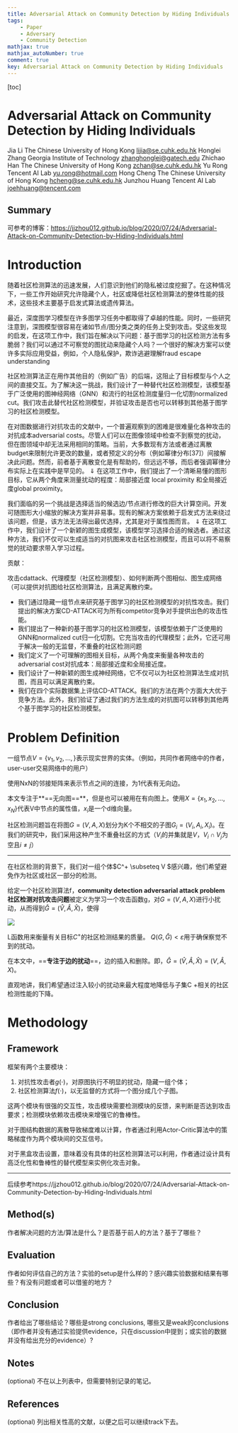```yaml
---
title: Adversarial Attack on Community Detection by Hiding Individuals
tags: 
    - Paper
    - Adversary
    - Community Detection
mathjax: true
mathjax_autoNumber: true
comment: true
key: Adversarial Attack on Community Detection by Hiding Individuals
---
```


[toc]

# Adversarial Attack on Community Detection by Hiding Individuals

Jia Li
The Chinese University of Hong Kong
lijia@se.cuhk.edu.hk
Honglei Zhang
Georgia Institute of Technology
zhanghonglei@gatech.edu
Zhichao Han
The Chinese University of Hong Kong
zchan@se.cuhk.edu.hk
Yu Rong
Tencent AI Lab
yu.rong@hotmail.com
Hong Cheng
The Chinese University of Hong Kong
hcheng@se.cuhk.edu.hk
Junzhou Huang
Tencent AI Lab
joehhuang@tencent.com



## Summary



可参考的博客：https://jjzhou012.github.io/blog/2020/07/24/Adversarial-Attack-on-Community-Detection-by-Hiding-Individuals.html



# Introduction

随着社区检测算法的迅速发展，人们意识到他们的隐私被过度挖掘了。在这种情况下，一些工作开始研究允许隐藏个人，社区或降低社区检测算法的整体性能的技术，这些技术主要基于启发式算法或遗传算法。

最近，深度图学习模型在许多图学习任务中都取得了卓越的性能。同时，一些研究注意到，深图模型很容易在诸如节点/图分类之类的任务上受到攻击。受这些发现的启发，在这项工作中，我们旨在解决以下问题：基于图学习的社区检测方法有多脆弱？我们可以通过不可察觉的图扰动来隐藏个人吗？一个很好的解决方案可以使许多实际应用受益，例如，个人隐私保护，欺诈逃避理解fraud escape understanding

社区检测算法正在用作其他目的（例如广告）的后端，这阻止了目标模型与个人之间的直接交互。为了解决这一挑战，我们设计了一种替代社区检测模型，该模型基于广泛使用的图神经网络（GNN）和流行的社区检测度量归一化切割normalized cut。我们攻击此替代社区检测模型，并验证攻击是否也可以转移到其他基于图学习的社区检测模型。

在对图数据进行对抗攻击的文献中，一个普遍观察到的困难是很难量化各种攻击的对抗成本adversarial costs。尽管人们可以在图像领域中检查不到察觉的扰动，但在图领域中却无法采用相同的策略。当前，大多数现有方法或者通过离散budget来限制允许更改的数量，或者预定义的分布（例如幂律分布[37]）间接解决此问题。然而，前者基于离散变化是有帮助的，但远远不够，而后者强调幂律分布实际上在实践中是罕见的。
$\Downarrow$
在这项工作中，我们提出了一个清晰易懂的图形目标，它从两个角度来测量扰动的程度：局部接近度 local proximity 和全局接近度global proximity。

我们面临的另一个挑战是选择适当的候选边/节点进行修改的巨大计算空间。开发可随图形大小缩放的解决方案并非易事。现有的解决方案依赖于启发式方法来绕过该问题，但是，该方法无法得出最优选择，尤其是对于属性图而言。
$\Downarrow$
在这项工作中，我们设计了一个新颖的图生成模型，该模型学习选择合适的候选者。通过这种方法，我们不仅可以生成适当的对抗图来攻击社区检测模型，而且可以将不易察觉的扰动要求带入学习过程。

贡献：

攻击cdattack、代理模型（社区检测模型）、如何判断两个图相似、图生成网络（可以提供对抗图给社区检测算法，且满足离散约束。

- 我们通过隐藏一组节点来研究基于图学习的社区检测模型的对抗性攻击。我们提出的解决方案CD-ATTACK可为所有competitor竞争对手提供出色的攻击性能。
- 我们提出了一种新的基于图学习的社区检测模型，该模型依赖于广泛使用的GNN和normalized cut归一化切割。它充当攻击的代理模型；此外，它还可用于解决一般的无监督，不重叠的社区检测问题
- 我们定义了一个可理解的图相关目标，从两个角度来衡量各种攻击的adversarial cost对抗成本：局部接近度和全局接近度。
- 我们设计了一种新颖的图生成神经网络，它不仅可以为社区检测算法生成对抗图，而且可以满足离散约束。
- 我们在四个实际数据集上评估CD-ATTACK。我们的方法在两个方面大大优于竞争方法。此外，我们验证了通过我们的方法生成的对抗图可以转移到其他两个基于图学习的社区检测模型。

# Problem Definition

一组节点$V=\{v_1,v_2,...,\}$表示现实世界的实体。（例如，共同作者网络中的作者，user-user交易网络中的用户）

使用NxN的邻接矩阵来表示节点之间的连接，为1代表有无向边。

本文专注于**==无向图==**，但是也可以被用在有向图上。使用$X=\{x_1,x_2,...,x_N\}$代表V中节点的属性值，$x_i$是一个d维向量。

社区检测问题旨在将图$G=(V,A,X)$划分为K个不相交的子图$G_i=(V_i,A_i,X_i)$。在我们的研究中，我们采用这种产生不重叠社区的方式（$V_i$的并集就是$V$，$V_i \cap V_j$为空且$i \neq j$）

---

在社区检测的背景下，我们对一组个体$C^+ \subseteq V $感兴趣，他们希望避免作为社区或社区一部分的检测。

给定一个社区检测算法f，**community detection adversarial attack problem 社区检测对抗攻击问题**被定义为学习一个攻击函数g，对$G=(V,A,X)$进行小扰动，从而得到$\hat{G}=(\hat{V},\hat{A},\hat{X})$，使得

![](https://cdn.jsdelivr.net/gh/duanyuchen55/ImageHosting/jekyll_pic/20210207151321.png)

L函数用来衡量有关目标$C^+$的社区检测结果的质量。
$Q(G,\hat{G}) < \varepsilon$用于确保察觉不到的扰动。

在本文中，==**专注于边的扰动**==，边的插入和删除。即，$\hat{G}=(\hat{V},\hat{A},\hat{X})=(V,\hat{A},X)$。

直观地讲，我们希望通过注入较小的扰动来最大程度地降低与子集C +相关的社区检测性能的下降。



# Methodology

## Framework

框架有两个主要模块：

1. 对抗性攻击者$g(\cdot)$，对原图执行不明显的扰动，隐藏一组个体；
2. 社区检测算法$f(\cdot)$，以无监督的方式将一个图分成几个子图。

这两个模块有很强的交互性，攻击模块需要检测模块的反馈，来判断是否达到攻击要求；检测模块依赖攻击模块来增强它的鲁棒性。

对于图结构数据的离散导致梯度难以计算，作者通过利用Actor-Critic算法中的策略梯度作为两个模块间的交互信号。

对于黑盒攻击设置，意味着没有具体的社区检测算法可以利用，作者通过设计具有高泛化性和鲁棒性的替代模型来实例化攻击对象。

---

后续参考https://jjzhou012.github.io/blog/2020/07/24/Adversarial-Attack-on-Community-Detection-by-Hiding-Individuals.html

## Method(s)

作者解决问题的方法/算法是什么？是否基于前人的方法？基于了哪些？



## Evaluation

作者如何评估自己的方法？实验的setup是什么样的？感兴趣实验数据和结果有哪些？有没有问题或者可以借鉴的地方？



## Conclusion

作者给出了哪些结论？哪些是strong conclusions, 哪些又是weak的conclusions（即作者并没有通过实验提供evidence，只在discussion中提到；或实验的数据并没有给出充分的evidence）?



## Notes

(optional) 不在以上列表中，但需要特别记录的笔记。



## References

(optional) 列出相关性高的文献，以便之后可以继续track下去。
